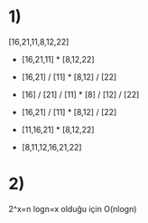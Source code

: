 # 1)

[16,21,11,8,12,22]

- [16,21,11] * [8,12,22]

- [16,21] / [11] * [8,12] / [22]

- [16] / [21] / [11] * [8] / [12] / [22]

- [16,21] / [11] * [8,12] / [22]

- [11,16,21] * [8,12,22]

- [8,11,12,16,21,22]

# 2)

2^x=n
logn=x olduğu için
O(nlogn)